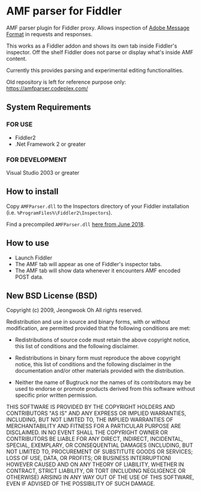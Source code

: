 # AMF parser for Fiddler

AMF parser plugin for Fiddler proxy. Allows inspection of [Adobe Message Format](http://en.wikipedia.org/wiki/Action_Message_Format) in requests and responses.

This works as a Fiddler addon and shows its own tab inside Fiddler's inspector. Off the shelf Fiddler does not parse or display what's inside AMF content.

Currently this provides parsing and experimental editing functionalities.

Old repository is left for reference purpose only: https://amfparser.codeplex.com/

## System Requirements
### FOR USE

  * Fiddler2
  * .Net Framework 2 or greater

### FOR DEVELOPMENT
Visual Studio 2003 or greater

## How to install

Copy `AMFParser.dll` to the Inspectors directory of your Fiddler installation (i.e. `%ProgramFiles%\Fiddler2\Inspectors`).

Find a precompiled `AMFParser.dll` [here from June 2018](https://github.com/gingeleski/AMFParser/releases/tag/Jun2018a).

## How to use

* Launch Fiddler
* The AMF tab will appear as one of Fiddler's inspector tabs.
* The AMF tab will show data whenever it encounters AMF encoded POST data.

## New BSD License (BSD)
Copyright (c) 2009, Jeongwook Oh
All rights reserved.

Redistribution and use in source and binary forms, with or without modification, are permitted provided that the following conditions are met:

* Redistributions of source code must retain the above copyright notice, this list of conditions and the following disclaimer.

* Redistributions in binary form must reproduce the above copyright notice, this list of conditions and the following disclaimer in the documentation and/or other materials provided with the distribution.

* Neither the name of Bugtruck nor the names of its contributors may be used to endorse or promote products derived from this software without specific prior written permission.

THIS SOFTWARE IS PROVIDED BY THE COPYRIGHT HOLDERS AND CONTRIBUTORS "AS IS" AND ANY EXPRESS OR IMPLIED WARRANTIES, INCLUDING, BUT NOT LIMITED TO, THE IMPLIED WARRANTIES OF MERCHANTABILITY AND FITNESS FOR A PARTICULAR PURPOSE ARE DISCLAIMED. IN NO EVENT SHALL THE COPYRIGHT OWNER OR CONTRIBUTORS BE LIABLE FOR ANY DIRECT, INDIRECT, INCIDENTAL, SPECIAL, EXEMPLARY, OR CONSEQUENTIAL DAMAGES (INCLUDING, BUT NOT LIMITED TO, PROCUREMENT OF SUBSTITUTE GOODS OR SERVICES; LOSS OF USE, DATA, OR PROFITS; OR BUSINESS INTERRUPTION) HOWEVER CAUSED AND ON ANY THEORY OF LIABILITY, WHETHER IN CONTRACT, STRICT LIABILITY, OR TORT (INCLUDING NEGLIGENCE OR OTHERWISE) ARISING IN ANY WAY OUT OF THE USE OF THIS SOFTWARE, EVEN IF ADVISED OF THE POSSIBILITY OF SUCH DAMAGE.
